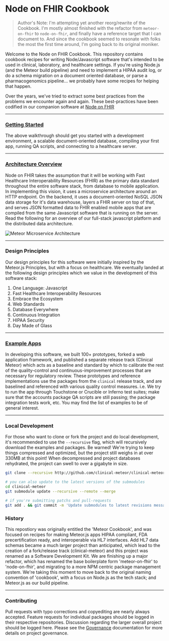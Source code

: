 # Node on FHIR Cookbook

> Author's Note:  I'm attempting yet another reorg/rewrite of the Cookbook.  I'm mostly almost finished with the refactor from `meteor-on-fhir` to `node-on-fhir`, and finally have a reference target that I can document to.  And since the cookbook seemed to resonate with folks the most the first time around, I'm going back to its original moniker.  

Welcome to the Node on FHIR Cookbook.  This repository contains cookbook recipes for writing Node/Javascript software that's intended to be used in clinical, laboratory, and healthcare settings.  If you're using Node.js (and the Meteor build pipeline) and need to implement a HIPAA audit log, or do a schema migration on a document oriented database, or parse a pharmacogenomics pipeline... we probably have some recipes for helping that happen.  

Over the years, we've tried to extract some best practices from the problems we encounter again and again.  These best-practices have been codified in our companion software at [Node on FHIR](https://github.com/clinical-meteor/node-on-fhir)  

-----------------------------------------------
### [Getting Started](https://github.com/clinical-meteor/software-development-kit/blob/master/documentation/getting.started.md)  

The above walkthrough should get you started with a development environment, a scalable document-oriented database, compiling your first app, running QA scripts, and connecting to a healthcare server.  

-----------------------------------------------
### [Architecture Overview](https://github.com/clinical-meteor/software-development-kit/blob/master/cookbook/architecture-overview.md)  

Node on FHIR takes the assumption that it will be working with Fast Healthcare Interoperability Resources (FHIR) as the primary data standard throughout the entire software stack, from database to mobile application.  In implementing this vision, it uses a microservice architecture around an HTTP endpoint.  On the backend, it uses a document-oriented NoSQL JSON data storage for it's data warehouse, layers a FHIR server on top of that, and serves JSON formatted data to FHIR enabled mobile apps that are compiled from the same Javascript software that is running on the server.  Read the following for an overview of our full-stack javascript platform and the distributed data architecture.  

![Meteor Microservice Architecture](https://raw.githubusercontent.com/clinical-meteor/cookbook/master/images/MeteorMicroserviceArchitecture.png)  

-----------------------------------------------
### Design Principles

Our design principles for this software were initially inspired by the Meteor.js Principles, but with a focus on healthcare.  We eventually landed at the following design principles which we value in the development of this software stack:  

1.  One Language: Javascript
2.  Fast Healthcare Interoperability Resources
3.  Embrace the Ecosystem
4.  Web Standards
5.  Database Everywhere
6.  Continuous Integration
7.  HIPAA Security
8.  Day Made of Glass


-----------------------------------------------
### [Example Apps](https://github.com/clinical-meteor/cookbook/tree/master/examples)   
In developing this software, we built 100+ prototypes, forked a web application framework, and published a separate release track (Clinical Meteor) which acts as a baseline and standard by which to calibrate the rest of the quality-control and continuous-improvement processes that are necessary for regulatory review.  These prototypes and reference implementations use the packages from the `clinical` release track, and are baselined and referenced with various quality control measures.  i.e. We try to run the app through Touchstone or Crucible or Inferno test suites; make sure that the accounts package QA scripts are still passing; the package integration tests work, etc.  You may find the list of examples to be of general interest.

-----------------------------------------------
### Local Development  
For those who want to clone or fork the project and do local development, it's recommended to use the ``--recursive`` flag, which will recursively download the examples and packages.  Be warned!  We're trying to keep things compressed and optimized, but the project still weighs in at over 330MB at this point!  When decompressed and project databases rehydrated, the project can swell to over a gigabyte in size.

````bash
git clone --recursive http://github.com/clinical-meteor/clinical-meteor 

# you can also update to the latest versions of the submodules 
cd clinical-meteor
git submodule update --recursive --remote --merge

# if you're submitting patchs and pull-requests 
git add . && git commit -m 'Update submodules to latest revisions message'
````

### History  

This repostiory was originally entitled the 'Meteor Cookbook', and was focused on recipes for making Meteor.js apps HIPAA compliant, FDA precertification ready, and interoperable via HL7 interfaces.  Add HL7 data schemas became a much larger project than anticipated, which lead to the creation of a fork/release track (clinical-meteor) and this project was renamed as a Software Development Kit.  We are finishing up a major refactor, which has renamed the base boilerplate form 'meteor-on-fhir' to 'node-on-fhir', and migrating to a more NPM centric package management system.  We're taking this moment to move back to the original naming convention of 'cookbook', with a focus on Node.js as the tech stack; and Meteor.js as our build pipeline.  

-----------------------------------------------
### Contributing   

Pull requests with typo corrections and copyediting are nearly always accepted.  Feature requests for individual packages should be logged in their respective repositories.  Discussion regarding the larger overall project should be logged here.  Please see the [Governance](https://github.com/awatson1978/meteor-cookbook/blob/master/cookbook/governance.md) documentation for more details on project governance.
